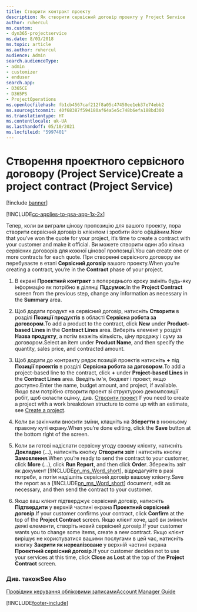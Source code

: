 ```yaml
---
title: Створити контракт проекту
description: Як створити сервісний договір проекту у Project Service
author: ruhercul
ms.custom:
- dyn365-projectservice
ms.date: 8/03/2018
ms.topic: article
ms.author: ruhercul
audience: Admin
search.audienceType:
- admin
- customizer
- enduser
search.app:
- D365CE
- D365PS
- ProjectOperations
ms.openlocfilehash: fb1cb4567caf212f8a05c47450ee1eb37e74ebb2
ms.sourcegitcommit: 40f68387f594180af64a5e5c748b6efa188bd300
ms.translationtype: HT
ms.contentlocale: uk-UA
ms.lasthandoff: 05/10/2021
ms.locfileid: "5997401"
---
```

# <a name="create-a-project-contract-project-service"></a><span data-ttu-id="577cc-103">Створення проектного сервісного договору (Project Service)</span><span class="sxs-lookup"><span data-stu-id="577cc-103">Create a project contract (Project Service)</span></span>

[!include [banner](../includes/psa-now-project-operations.md)]

[!INCLUDE[cc-applies-to-psa-app-1x-2x](../includes/cc-applies-to-psa-app-1x-2x.md)]

<span data-ttu-id="577cc-104">Тепер, коли ви виграли цінову пропозицію для вашого проекту, пора створити сервісний договір із клієнтом і зробити його офіційним.</span><span class="sxs-lookup"><span data-stu-id="577cc-104">Now that you’ve won the quote for your project, it’s time to create a contract with your customer and make it official.</span></span> <span data-ttu-id="577cc-105">Ви можете створити один або кілька сервісних договорів для кожної цінової пропозиції.</span><span class="sxs-lookup"><span data-stu-id="577cc-105">You can create one or more contracts for each quote.</span></span> <span data-ttu-id="577cc-106">При створенні сервісного договору ви перебуваєте в етапі **Сервісний договір** вашого проекту.</span><span class="sxs-lookup"><span data-stu-id="577cc-106">When you’re creating a contract, you’re in the **Contract** phase of your project.</span></span>  
  
1. <span data-ttu-id="577cc-107">В екрані **Проектний контракт** з попереднього кроку змініть будь-яку інформацію як потрібно в ділянці **Підсумок**.</span><span class="sxs-lookup"><span data-stu-id="577cc-107">In the **Project Contract** screen from the previous step, change any information as necessary in the **Summary** area.</span></span>  
  
2. <span data-ttu-id="577cc-108">Щоб додати продукт на сервісний договір, натисніть **Створити** в розділі **Позиції продуктів** в області **Сервісна робота за договором**.</span><span class="sxs-lookup"><span data-stu-id="577cc-108">To add a product to the contract, click **New** under **Product-based Lines** in the **Contract Lines** area.</span></span> <span data-ttu-id="577cc-109">Виберіть елемент у розділі **Назва продукту**, а потім вкажіть кількість, ціну продажу і суму за договором.</span><span class="sxs-lookup"><span data-stu-id="577cc-109">Select an item under **Product Name**, and then specify the quantity, sales price, and contracted amount.</span></span>  
  
3. <span data-ttu-id="577cc-110">Щоб додати до контракту рядок позицій проектів натисніть **+** під **Позиції проектів** в розділі **Сервісна робота за договором**.</span><span class="sxs-lookup"><span data-stu-id="577cc-110">To add a project-based line to the contract, click **+** under **Project-based Lines** in the **Contract Lines** area.</span></span> <span data-ttu-id="577cc-111">Введіть ім'я, бюджет і проект, якщо доступно.</span><span class="sxs-lookup"><span data-stu-id="577cc-111">Enter the name, budget amount, and project, if available.</span></span> <span data-ttu-id="577cc-112">Якщо вам потрібно створити проект зі структурою декомпозиції робіт, щоб скласти оцінку, див. [Створити проект](../psa/create-project.md).</span><span class="sxs-lookup"><span data-stu-id="577cc-112">If you need to create a project with a work breakdown structure to come up with an estimate, see [Create a project](../psa/create-project.md).</span></span>  
  
4. <span data-ttu-id="577cc-113">Коли ви закінчили вносити зміни, клацніть на **Зберегти** в нижньому правому куті екрану.</span><span class="sxs-lookup"><span data-stu-id="577cc-113">When you’re done editing, click the **Save** button at the bottom right of the screen.</span></span>  
  
5. <span data-ttu-id="577cc-114">Коли ви готові надіслати сервісну угоду своєму клієнту, натисніть **Докладно** (...), натисніть кнопку **Створити звіт** і натисніть кнопку **Замовлення**.</span><span class="sxs-lookup"><span data-stu-id="577cc-114">When you’re ready to send the contract to your customer, click **More** (…), click **Run Report**, and then click **Order**.</span></span> <span data-ttu-id="577cc-115">Збережіть звіт як документ [!INCLUDE[pn_ms_Word_short](../includes/pn-ms-word-short.md)], відредагуйте в разі потреби, а потім надішліть сервісний договір вашому клієнту.</span><span class="sxs-lookup"><span data-stu-id="577cc-115">Save the report as a [!INCLUDE[pn_ms_Word_short](../includes/pn-ms-word-short.md)] document, edit as necessary, and then send the contract to your customer.</span></span>  
  
6. <span data-ttu-id="577cc-116">Якщо ваш клієнт підтверджує сервісний договір, натисніть **Підтвердити** у верхній частині екрана **Проектний сервісний договір**.</span><span class="sxs-lookup"><span data-stu-id="577cc-116">If your customer confirms your contract, click **Confirm** at the top of the **Project Contract** screen.</span></span> <span data-ttu-id="577cc-117">Якщо клієнт хоче, щоб ви змінили деякі елементи, створіть новий сервісний договір.</span><span class="sxs-lookup"><span data-stu-id="577cc-117">If your customer wants you to change some items, create a new contract.</span></span> <span data-ttu-id="577cc-118">Якщо клієнт вирішує не користуватися вашими послугами в цей час, натисніть кнопку **Закрити як нереалізоване** у верхній частині екрана **Проектний сервісний договір**.</span><span class="sxs-lookup"><span data-stu-id="577cc-118">If your customer decides not to use your services at this time, click **Close as Lost** at the top of the **Project Contract** screen.</span></span>  
  
### <a name="see-also"></a><span data-ttu-id="577cc-119">Див. також</span><span class="sxs-lookup"><span data-stu-id="577cc-119">See Also</span></span>  
 [<span data-ttu-id="577cc-120">Провідник керування обліковими записами</span><span class="sxs-lookup"><span data-stu-id="577cc-120">Account Manager Guide</span></span>](../psa/account-manager-guide.md)


[!INCLUDE[footer-include](../includes/footer-banner.md)]